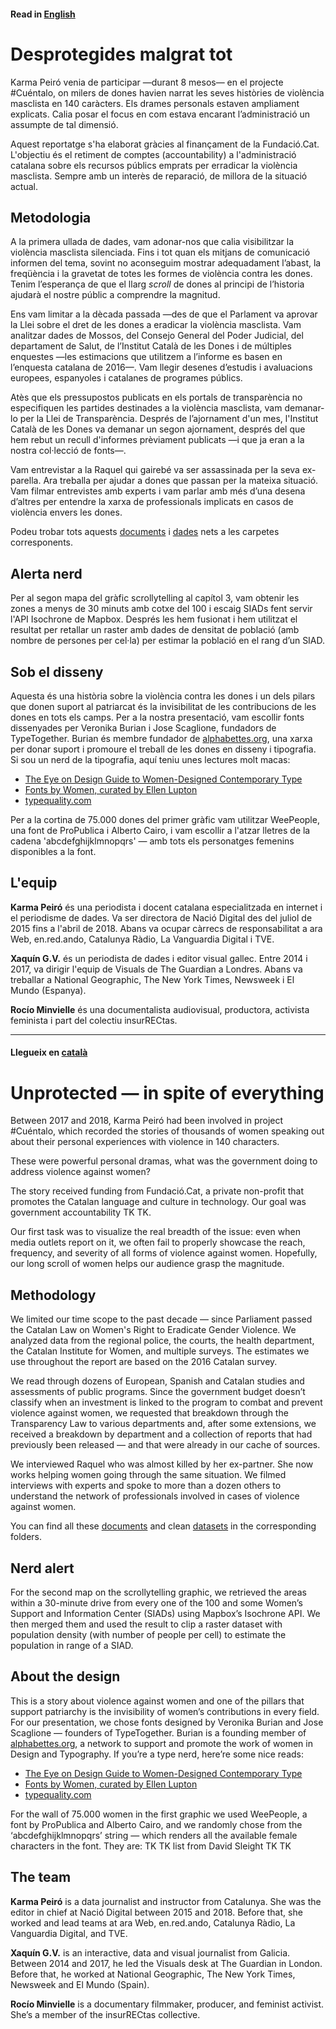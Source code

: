 #### Read in [English](https://github.com/xaquingv/desprotegides/blob/master/README.md#read-in-english)

# Desprotegides malgrat tot
Karma Peiró venia de participar —durant 8 mesos— en el projecte #Cuéntalo, on milers de dones havien narrat les seves històries de violència masclista en 140 caràcters. Els drames personals estaven ampliament explicats. Calia posar el focus en com estava encarant l’administració un assumpte de tal dimensió. 

Aquest reportatge s'ha elaborat gràcies al finançament de la Fundació.Cat. L'objectiu és el retiment de comptes (accountability) a l'administració catalana sobre els recursos públics emprats per erradicar la violència masclista. Sempre amb un interès de reparació, de millora de la situació actual.

## Metodologia
A la primera ullada de dades, vam adonar-nos que calia visibilitzar la violència masclista silenciada. Fins i tot quan els mitjans de comunicació informen del tema, sovint no aconseguim mostrar adequadament l’abast, la freqüència i la gravetat de totes les formes de violència contra les dones. Tenim l’esperança de que el llarg *scroll* de dones al principi de l’historia ajudarà el nostre públic a comprendre la magnitud.

Ens vam limitar a la dècada passada —des de que el Parlament va aprovar la Llei sobre el dret de les dones a eradicar la violència masclista. Vam analitzar dades de Mossos, del Consejo General del Poder Judicial, del departament de Salut, de l’Institut Català de les Dones i de múltiples enquestes —les estimacions que utilitzem a l’informe es basen en l’enquesta catalana de 2016—. Vam llegir desenes d’estudis i avaluacions europees, espanyoles i catalanes de programes públics.

Atès que els pressupostos publicats en els portals de transparència no especifiquen les partides destinades a la violència masclista, vam demanar-lo per la Llei de Transparència. Després de l’ajornament d'un mes, l'Institut Català de les Dones va demanar un segon ajornament, després del que hem rebut un recull d'informes prèviament publicats —i que ja eran a la nostra col·lecció de fonts—.

Vam entrevistar a la Raquel qui gairebé va ser assassinada per la seva ex-parella. Ara treballa per ajudar a dones que passan per la mateixa situació. Vam filmar entrevistes amb experts i vam parlar amb més d’una desena d’altres per entendre la xarxa de professionals implicats en casos de violència envers les dones.

Podeu trobar tots aquests [documents](https://github.com/xaquingv/desprotegides/tree/master/documents) i [dades](https://github.com/xaquingv/desprotegides/tree/master/dades) nets a les carpetes corresponents.

## Alerta nerd
Per al segon mapa del gràfic scrollytelling al capítol 3, vam obtenir les zones a menys de 30 minuts amb cotxe del 100 i escaig SIADs fent servir l'API Isochrone de Mapbox. Després les hem fusionat i hem utilitzat el resultat per retallar un raster amb dades de densitat de població (amb nombre de persones per cel·la) per estimar la població en el rang d’un SIAD.

## Sob el disseny
Aquesta és una història sobre la violència contra les dones i un dels pilars que donen suport al patriarcat és la invisibilitat de les contribucions de les dones en tots els camps. Per a la nostra presentació, vam escollir fonts dissenyades per Veronika Burian i Jose Scaglione, fundadors de TypeTogether. Burian és membre fundador de [alphabettes.org](http://www.alphabettes.org/about/), una xarxa per donar suport i promoure el treball de les dones en disseny i tipografia. Si sou un nerd de la tipografia, aquí teniu unes lectures molt macas:
- [The Eye on Design Guide to Women-Designed Contemporary Type](https://medium.com/aiga-eye-on-design/the-eye-on-design-guide-to-women-designed-contemporary-type-d3ddfbfbfc99)
- [Fonts by Women, curated by Ellen Lupton](https://fonts.adobe.com/collections/fonts-by-women)
- [typequality.com](https://www.typequality.com)

Per a la cortina de 75.000 dones del primer gràfic vam utilitzar WeePeople, una font de ProPublica i Alberto Cairo, i vam escollir a l'atzar lletres de la cadena 'abcdefghijklmnopqrs' — amb tots els personatges femenins disponibles a la font.

## L'equip
**Karma Peiró** és una periodista i docent catalana especialitzada en internet i el periodisme de dades. Va ser directora de Nació Digital des del juliol de 2015 fins a l'abril de 2018. Abans va ocupar càrrecs de responsabilitat a ara Web, en.red.ando, Catalunya Ràdio, La Vanguardia Digital i TVE.

**Xaquín G.V.** és un periodista de dades i editor visual gallec. Entre 2014 i 2017, va dirigir l'equip de Visuals de The Guardian a Londres. Abans va treballar a National Geographic, The New York Times, Newsweek i El Mundo (Espanya).

**Rocío Minvielle** és una documentalista audiovisual, productora, activista feminista i part del colectiu insurRECtas.

---

#### Llegueix en [català](https://github.com/xaquingv/desprotegides/blob/master/README.md#llegueix-en-catal%C3%A0)

# Unprotected — in spite of everything
Between 2017 and 2018, Karma Peiró had been involved in project #Cuéntalo, which recorded the stories of thousands of women speaking out about their personal experiences with violence in 140 characters.

These were powerful personal dramas, what was the government doing to address violence against women?

The story received funding from Fundació.Cat, a private non-profit that promotes the Catalan language and culture in technology. Our goal was government accountability TK TK.

Our first task was to visualize the real breadth of the issue: even when media outlets report on it, we often fail to properly showcase the reach, frequency, and severity of all forms of violence against women. Hopefully, our long scroll of women helps our audience grasp the magnitude.

## Methodology
We limited our time scope to the past decade — since Parliament passed the Catalan Law on Women's Right to Eradicate Gender Violence. We analyzed data from the regional police, the courts, the health department, the Catalan Institute for Women, and multiple surveys. The estimates we use throughout the report are based on the 2016 Catalan survey.

We read through dozens of European, Spanish and Catalan studies and assessments of public programs. Since the government budget doesn’t classify when an investment is linked to the program to combat and prevent violence against women, we requested that breakdown through the Transparency Law to various departments and, after some extensions, we received a breakdown by department and a collection of reports that had previously been released — and that were already in our cache of sources.

We interviewed Raquel who was almost killed by her ex-partner. She now works helping women going through the same situation.
We filmed interviews with experts and spoke to more than a dozen others to understand the network of professionals involved in cases of violence against women.

You can find all these [documents](https://github.com/xaquingv/desprotegides/tree/master/documents) and clean [datasets](https://github.com/xaquingv/desprotegides/tree/master/dades) in the corresponding folders.

## Nerd alert
For the second map on the scrollytelling graphic, we retrieved the areas within a 30-minute drive from every one of the 100 and some Women’s Support and Information Center (SIADs) using Mapbox’s Isochrone API. We then merged them and used the result to clip a raster dataset with population density (with number of people per cell) to estimate the population in range of a SIAD.

## About the design
This is a story about violence against women and one of the pillars that support patriarchy is the invisibility of women’s contributions in every field. For our presentation, we chose fonts designed by Veronika Burian and Jose Scaglione — founders of TypeTogether. Burian is a founding member of [alphabettes.org](http://www.alphabettes.org/about/), a network to support and promote the work of women in Design and Typography. If you’re a type nerd, here’re some nice reads:
- [The Eye on Design Guide to Women-Designed Contemporary Type](https://medium.com/aiga-eye-on-design/the-eye-on-design-guide-to-women-designed-contemporary-type-d3ddfbfbfc99)
- [Fonts by Women, curated by Ellen Lupton](https://fonts.adobe.com/collections/fonts-by-women)
- [typequality.com](https://www.typequality.com)

For the wall of 75.000 women in the first graphic we used WeePeople, a font by ProPublica and Alberto Cairo, and we randomly chose from the ‘abcdefghijklmnopqrs’ string — which renders all the available female characters in the font. They are: TK TK list from David Sleight TK TK

## The team
**Karma Peiró** is a data journalist and instructor from Catalunya. She was the editor in chief at Nació Digital between 2015 and 2018. Before that, she worked and lead teams at ara Web, en.red.ando, Catalunya Ràdio, La Vanguardia Digital, and TVE.

**Xaquín G.V.** is an interactive, data and visual journalist from Galicia. Between 2014 and 2017, he led the Visuals desk at The Guardian in London. Before that, he worked at National Geographic, The New York Times, Newsweek and El Mundo (Spain).

**Rocío Minvielle** is a documentary filmmaker, producer, and feminist activist. She’s a member of the insurRECtas collective.
  
